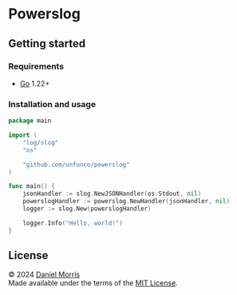 # Powerslog

## Getting started

### Requirements

- [Go] 1.22+

### Installation and usage

```go
package main

import (
	"log/slog"
	"os"

	"github.com/unfunco/powerslog"
)

func main() {
	jsonHandler := slog.NewJSONHandler(os.Stdout, nil)
	powerslogHandler := powerslog.NewHandler(jsonHandler, nil)
	logger := slog.New(powerslogHandler)

	logger.Info("Hello, world!")
}
```

## License

© 2024 [Daniel Morris]\
Made available under the terms of the [MIT License].

[daniel morris]: https://unfun.co
[go]: https://go.dev
[mit license]: LICENSE.md
